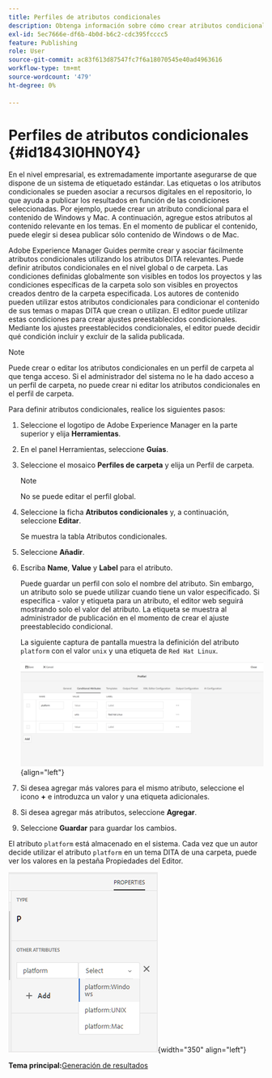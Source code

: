```yaml
---
title: Perfiles de atributos condicionales
description: Obtenga información sobre cómo crear atributos condicionales en AEM Guides. Utilice atributos condicionales en la carpeta y perfiles globales para condicionalizar el contenido.
exl-id: 5ec7666e-df6b-4b0d-b6c2-cdc395fcccc5
feature: Publishing
role: User
source-git-commit: ac83f613d87547fc7f6a18070545e40ad4963616
workflow-type: tm+mt
source-wordcount: '479'
ht-degree: 0%

---
```


# Perfiles de atributos condicionales {#id1843I0HN0Y4}

En el nivel empresarial, es extremadamente importante asegurarse de que dispone de un sistema de etiquetado estándar. Las etiquetas o los atributos condicionales se pueden asociar a recursos digitales en el repositorio, lo que ayuda a publicar los resultados en función de las condiciones seleccionadas. Por ejemplo, puede crear un atributo condicional para el contenido de Windows y Mac. A continuación, agregue estos atributos al contenido relevante en los temas. En el momento de publicar el contenido, puede elegir si desea publicar sólo contenido de Windows o de Mac.

Adobe Experience Manager Guides permite crear y asociar fácilmente atributos condicionales utilizando los atributos DITA relevantes. Puede definir atributos condicionales en el nivel global o de carpeta. Las condiciones definidas globalmente son visibles en todos los proyectos y las condiciones específicas de la carpeta solo son visibles en proyectos creados dentro de la carpeta especificada. Los autores de contenido pueden utilizar estos atributos condicionales para condicionar el contenido de sus temas o mapas DITA que crean o utilizan. El editor puede utilizar estas condiciones para crear ajustes preestablecidos condicionales. Mediante los ajustes preestablecidos condicionales, el editor puede decidir qué condición incluir y excluir de la salida publicada.

>[!NOTE]
>
> Puede crear o editar los atributos condicionales en un perfil de carpeta al que tenga acceso. Si el administrador del sistema no le ha dado acceso a un perfil de carpeta, no puede crear ni editar los atributos condicionales en el perfil de carpeta.

Para definir atributos condicionales, realice los siguientes pasos:

1. Seleccione el logotipo de Adobe Experience Manager en la parte superior y elija **Herramientas**.

1. En el panel Herramientas, seleccione **Guías**.

1. Seleccione el mosaico **Perfiles de carpeta** y elija un Perfil de carpeta.

   >[!NOTE]
   >
   > No se puede editar el perfil global.

1. Seleccione la ficha **Atributos condicionales** y, a continuación, seleccione **Editar**.

   Se muestra la tabla Atributos condicionales.

1. Seleccione **Añadir**.

1. Escriba **Name**, **Value** y **Label** para el atributo.

   Puede guardar un perfil con solo el nombre del atributo. Sin embargo, un atributo solo se puede utilizar cuando tiene un valor especificado. Si especifica - valor y etiqueta para un atributo, el editor web seguirá mostrando solo el valor del atributo. La etiqueta se muestra al administrador de publicación en el momento de crear el ajuste preestablecido condicional.

   La siguiente captura de pantalla muestra la definición del atributo `platform` con el valor `unix` y una etiqueta de `Red Hat Linux`.

   ![](images/add-profile-new.png){align="left"}

1. Si desea agregar más valores para el mismo atributo, seleccione el icono **+** e introduzca un valor y una etiqueta adicionales.

1. Si desea agregar más atributos, seleccione **Agregar**.

1. Seleccione **Guardar** para guardar los cambios.


El atributo `platform` está almacenado en el sistema. Cada vez que un autor decide utilizar el atributo `platform` en un tema DITA de una carpeta, puede ver los valores en la pestaña Propiedades del Editor.

![](images/properties-tab.png){width="350" align="left"}

**Tema principal:**&#x200B;[&#x200B; Generación de resultados](generate-output.md)
